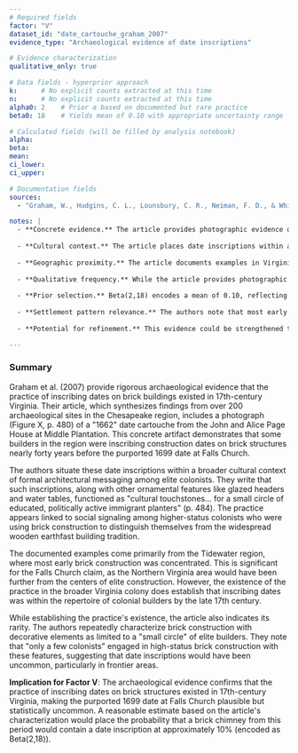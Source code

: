 ```yaml
---
# Required fields
factor: "V"
dataset_id: "date_cartouche_graham_2007"
evidence_type: "Archaeological evidence of date inscriptions"

# Evidence characterization
qualitative_only: true

# Data fields - hyperprior approach
k:      # No explicit counts extracted at this time
n:      # No explicit counts extracted at this time
alpha0: 2    # Prior α based on documented but rare practice
beta0: 18    # Yields mean of 0.10 with appropriate uncertainty range

# Calculated fields (will be filled by analysis notebook)
alpha:  
beta:   
mean:   
ci_lower:
ci_upper:

# Documentation fields
sources:
  - "Graham, W., Hudgins, C. L., Lounsbury, C. R., Neiman, F. D., & Whittenburg, J. P. (2007). Adaptation and Innovation: Archaeological and Architectural Perspectives on the Seventeenth-Century Chesapeake. The William and Mary Quarterly, 64(3), 451–522. http://www.jstor.org/stable/25096728"

notes: |
  - **Concrete evidence.** The article provides photographic evidence of a "1662" date cartouche from the John and Alice Page House (Figure X, p. 480). This constitutes direct archaeological confirmation that the practice of inscribing construction dates on masonry structures existed in the Chesapeake region in the 17th century.
  
  - **Cultural context.** The article places date inscriptions within a broader tradition of "formal encoded messages carved into the fabric of buildings" (p. 483). The authors argue these inscriptions served as "cultural touchstones... for a small circle of educated, politically active immigrant planters" (p. 484), indicating that the practice was established but limited to elite construction.
  
  - **Geographic proximity.** The article documents examples in Virginia's Tidewater region, which is geographically proximate to Falls Church. Cultural practices would have diffused from the Tidewater to the Piedmont/Northern Virginia frontier.
  
  - **Qualitative frequency.** While the article provides photographic evidence of the practice, it characterizes such date inscriptions as "rare" and part of a "small circle" of elite building conventions. The authors note that "only a few colonists" (p. 478) engaged in high-status brick construction with these features.
  
  - **Prior selection.** Beta(2,18) encodes a mean of 0.10, reflecting that date cartouches were documented but uncommon. The 95% CI of approximately [0.01, 0.25] encodes substantial uncertainty while acknowledging the practice's existence. This prior is deliberately conservative (lower than might be suggested by the article) to account for frontier conditions in Falls Church versus the more developed Tidewater region where most documented examples were found.
  
  - **Settlement pattern relevance.** The authors note that most early buildings "leave faint archaeological signatures" (p. 455), making explicit date markers particularly valuable for settlement chronology when they do exist.
  
  - **Potential for refinement.** This evidence could be strengthened through: (1) systematic analysis of the prevalence of date inscriptions in the 200+ sites studied; (2) further excavation at the Falls Church site specifically targeting masonry remains; (3) comparative analysis of date inscription practices in other frontier regions.

---
```

### Summary

Graham et al. (2007) provide rigorous archaeological evidence that the practice of inscribing dates on brick buildings existed in 17th-century Virginia. Their article, which synthesizes findings from over 200 archaeological sites in the Chesapeake region, includes a photograph (Figure X, p. 480) of a "1662" date cartouche from the John and Alice Page House at Middle Plantation. This concrete artifact demonstrates that some builders in the region were inscribing construction dates on brick structures nearly forty years before the purported 1699 date at Falls Church.

The authors situate these date inscriptions within a broader cultural context of formal architectural messaging among elite colonists. They write that such inscriptions, along with other ornamental features like glazed headers and water tables, functioned as "cultural touchstones... for a small circle of educated, politically active immigrant planters" (p. 484). The practice appears linked to social signaling among higher-status colonists who were using brick construction to distinguish themselves from the widespread wooden earthfast building tradition.

The documented examples come primarily from the Tidewater region, where most early brick construction was concentrated. This is significant for the Falls Church claim, as the Northern Virginia area would have been further from the centers of elite construction. However, the existence of the practice in the broader Virginia colony does establish that inscribing dates was within the repertoire of colonial builders by the late 17th century.

While establishing the practice's existence, the article also indicates its rarity. The authors repeatedly characterize brick construction with decorative elements as limited to a "small circle" of elite builders. They note that "only a few colonists" engaged in high-status brick construction with these features, suggesting that date inscriptions would have been uncommon, particularly in frontier areas.

**Implication for Factor V**: The archaeological evidence confirms that the practice of inscribing dates on brick structures existed in 17th-century Virginia, making the purported 1699 date at Falls Church plausible but statistically uncommon. A reasonable estimate based on the article's characterization would place the probability that a brick chimney from this period would contain a date inscription at approximately 10% (encoded as Beta(2,18)). 